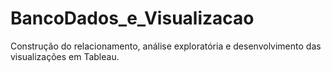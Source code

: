# BancoDados_e_Visualizacao
Construção do relacionamento, análise exploratória e desenvolvimento das visualizações em Tableau.
